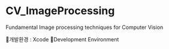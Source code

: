 # CV_ImageProcessing
Fundamental Image processing techniques for Computer Vision

🎯개발환경 : Xcode
🎯Development Environment
